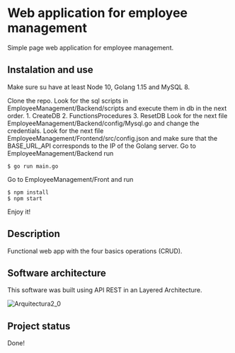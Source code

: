 # Web application for employee management

Simple page web application for employee management.

## Instalation and use

Make sure su have at least Node 10, Golang 1.15 and MySQL 8.

Clone the repo.
Look for the sql scripts in EmployeeManagement/Backend/scripts and execute them in db in the next order.
	1. CreateDB
	2. FunctionsProcedures
	3. ResetDB
Look for the next file EmployeeManagement/Backend/config/Mysql.go and change the credentials.
Look for the next file EmployeeManagement/Frontend/src/config.json and make sure that the BASE_URL_API corresponds to the IP of the Golang server.
Go to EmployeeManagement/Backend run 
```
$ go run main.go
```

Go to EmployeeManagement/Front and run 
```
$ npm install
$ npm start
```
 

Enjoy it!
## Description

Functional web app with the four basics operations (CRUD).

## Software architecture

This software was built using API REST in an Layered Architecture.

![Arquitectura2_0 ](https://user-images.githubusercontent.com/22827757/105277510-8e31ea00-5b71-11eb-8007-3aef3b53bab2.jpg)

## Project status

Done!

